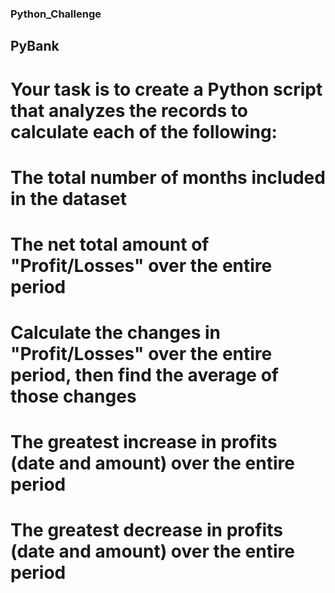 ### Python_Challenge

## PyBank
# Your task is to create a Python script that analyzes the records to calculate each of the following:
# The total number of months included in the dataset
# The net total amount of "Profit/Losses" over the entire period
# Calculate the changes in "Profit/Losses" over the entire period, then find the average of those changes
# The greatest increase in profits (date and amount) over the entire period
# The greatest decrease in profits (date and amount) over the entire period